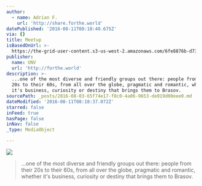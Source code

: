 ```yaml
---
author:
  - name: Adrian F.
    url: 'http://share.forthe.world'
datePublished: '2016-08-11T08:18:40.675Z'
via: {}
title: Meetup
isBasedOnUrl: >-
  https://the-grid-user-content.s3-us-west-2.amazonaws.com/6fe8876b-d735-4801-a323-4f446a09c7dc.jpg
publisher:
  name: UNV
  url: 'http://forthe.world'
description: >-
  ...one of the most diverse and friendly groups out there: people from their
  20s to their 60s, from all over the globe, pragmatic and romantic, whether
  it's business, curiosity or destiny that brings them to Brasov.
sourcePath: _posts/2016-08-03-65f74e17-f8c0-4a06-9653-de019d00eee0.md
dateModified: '2016-08-11T08:18:37.072Z'
starred: false
inFeed: true
hasPage: false
inNav: false
_type: MediaObject

---
```

![](https://the-grid-user-content.s3-us-west-2.amazonaws.com/6fe8876b-d735-4801-a323-4f446a09c7dc.jpg)

> ...one of the most diverse and friendly groups out there: people from their 20s to their 60s, from all over the globe, pragmatic and romantic, whether it's business, curiosity or destiny that brings them to Brasov.